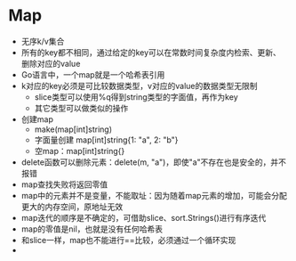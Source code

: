 # Map
- 无序k/v集合
- 所有的key都不相同，通过给定的key可以在常数时间复杂度内检索、更新、删除对应的value
- Go语言中，一个map就是一个哈希表引用
- k对应的key必须是可比较数据类型，v对应的value的数据类型无限制
    - slice类型可以使用%q得到string类型的字面值，再作为key
    - 其它类型可以做类似的操作
- 创建map
    - make(map[int]string)
    - 字面量创建 map[int]string{1: "a", 2: "b"}
    - 空map：map[int]string{}
- delete函数可以删除元素：delete(m, "a")，即使"a"不存在也是安全的，并不报错
- map查找失败将返回零值
- map中的元素并不是变量，不能取址：因为随着map元素的增加，可能会分配更大的内存空间，原地址无效
- map迭代的顺序是不确定的，可借助slice、sort.Strings()进行有序迭代
- map的零值是nil，也就是没有任何哈希表
- 和slice一样，map也不能进行==比较，必须通过一个循环实现
- 



    
        